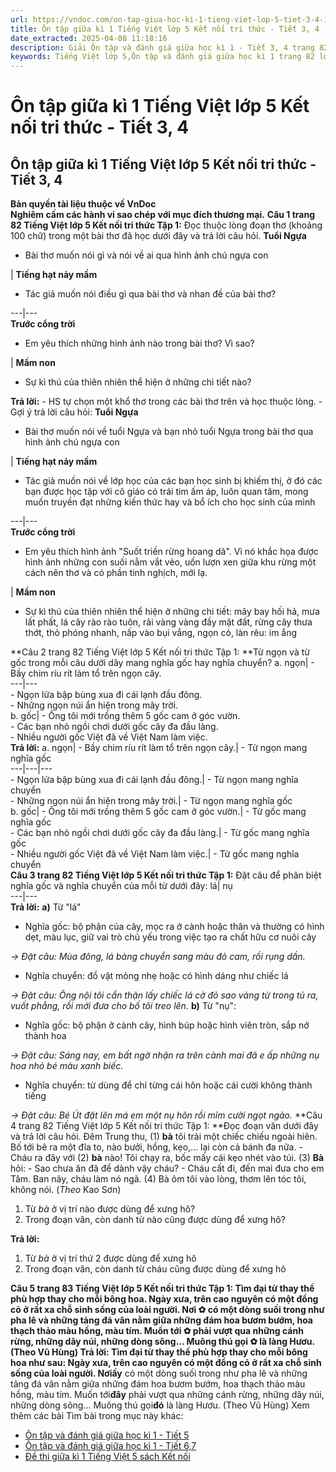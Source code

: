 ```yaml
---
url: https://vndoc.com/on-tap-giua-hoc-ki-1-tieng-viet-lop-5-tiet-3-4-133541
title: Ôn tập giữa kì 1 Tiếng Việt lớp 5 Kết nối tri thức - Tiết 3, 4 - VnDoc.com
date_extracted: 2025-04-08 11:18:16
description: Giải Ôn tập và đánh giá giữa học kì 1 - Tiết 3, 4 trang 82 lớp 5 Tập 1 Kết nối tri thức gồm các phần hướng dẫn giải chi tiết, đầy đủ nhất chỉ có trên VnDoc. Mời các bạn tham khảo.
keywords: Tiếng Việt lớp 5,Ôn tập và đánh giá giữa học kì 1 trang 82 lớp 5 Tập 1 Kết nối tri thức,Tiếng Việt lớp 5 trang 82 Tập 1 Kết nối tri thức,ôn tập giữa học kì 1,ôn tập giữa học kì 1 lớp 5 tiếng việt,Ôn tập giữa học kì 1 Tiếng Việt lớp 5,ôn tập giữa học kì 1 tiếng việt lớp 5 Kết nối tri thức,Tiếng Việt lớp 5 Tập 1 trang 82 Kết nối tri thức,Tiếng Việt lớp 5 Kết nối tri thức,Tiếng Việt lớp 5 Tập 1,sgk Tiếng Việt lớp 5
---
```


# Ôn tập giữa kì 1 Tiếng Việt lớp 5 Kết nối tri thức - Tiết 3, 4
## **Ôn tập giữa kì 1 Tiếng Việt lớp 5 Kết nối tri thức - Tiết 3, 4**
**Bản quyền tài liệu thuộc về VnDoc**  
**Nghiêm cấm các hành vi sao chép với mục đích thương mại.**
**Câu 1 trang 82 Tiếng Việt lớp 5 Kết nối tri thức Tập 1:** Đọc thuộc lòng đoạn thơ \(khoảng 100 chữ\) trong một bài thơ đã học dưới đây và trả lời câu hỏi.
**Tuổi Ngựa**
  * Bài thơ muốn nói gì và nói về ai qua hình ảnh chú ngựa con

| **Tiếng hạt nảy mầm**
  * Tác giả muốn nói điều gì qua bài thơ và nhan đề của bài thơ?

---|---  
**Trước cổng trời**
  * Em yêu thích những hình ảnh nào trong bài thơ? Vì sao?

| **Mầm non**
  * Sự kì thú của thiên nhiên thể hiện ở những chi tiết nào?

**Trả lời:**
\- HS tự chọn một khổ thơ trong các bài thơ trên và học thuộc lòng.
\- Gợi ý trả lời câu hỏi:
**Tuổi Ngựa**
  * Bài thơ muốn nói về tuổi Ngựa và bạn nhỏ tuổi Ngựa trong bài thơ qua hình ảnh chú ngựa con

| **Tiếng hạt nảy mầm**
  * Tác giả muốn nói về lớp học của các bạn học sinh bị khiếm thị, ở đó các bạn được học tập với cô giáo có trái tim ấm áp, luôn quan tâm, mong muốn truyền đạt những kiến thức hay và bổ ích cho học sinh của mình

---|---  
**Trước cổng trời**
  * Em yêu thích hình ảnh "Suốt triền rừng hoang dã". Vì nó khắc họa được hình ảnh những con suối nằm vắt vẻo, uốn lượn xen giữa khu rừng một cách nên thơ và có phần tinh nghịch, mới lạ.

| **Mầm non**
  * Sự kì thú của thiên nhiên thể hiện ở những chi tiết: mây bay hối hả, mưa lất phất, lá cây rào rào tuôn, rải vàng vàng đầy mặt đất, rừng cây thưa thớt, thỏ phóng nhanh, nấp vào bụi vắng, ngọn cỏ, làn rêu: im ắng

**Câu 2 trang 82 Tiếng Việt lớp 5 Kết nối tri thức Tập 1: **Từ ngọn và từ gốc trong mỗi câu dưới dây mang nghĩa gốc hay nghĩa chuyển?
a. ngọn| \- Bầy chim ríu rít làm tổ trên ngọn cây.  
---|---  
\- Ngọn lửa bập bùng xua đi cái lạnh đầu đông.  
\- Những ngọn núi ẩn hiện trong mây trời.  
b. gốc| \- Ông tôi mới trồng thêm 5 gốc cam ở góc vườn.  
\- Các bạn nhỏ ngồi chơi dưới gốc cây đa đầu làng.  
\- Nhiều người gốc Việt đã về Việt Nam làm việc.  
**Trả lời:**
a. ngọn| \- Bầy chim ríu rít làm tổ trên ngọn cây.| \- Từ ngọn mang nghĩa gốc  
---|---|---  
\- Ngọn lửa bập bùng xua đi cái lạnh đầu đông.| \- Từ ngọn mang nghĩa chuyển  
\- Những ngọn núi ẩn hiện trong mây trời.| \- Từ ngọn mang nghĩa gốc  
b. gốc| \- Ông tôi mới trồng thêm 5 gốc cam ở góc vườn.| \- Từ gốc mang nghĩa gốc  
\- Các bạn nhỏ ngồi chơi dưới gốc cây đa đầu làng.| \- Từ gốc mang nghĩa gốc  
\- Nhiều người gốc Việt đã về Việt Nam làm việc.| \- Từ gốc mang nghĩa chuyển  
**Câu 3 trang 82 Tiếng Việt lớp 5 Kết nối tri thức Tập 1:** Đặt câu để phân biệt nghĩa gốc và nghĩa chuyển của mỗi từ dưới đây:
lá| nụ  
---|---  
**Trả lời:**
**a\)** Từ "lá"
  * Nghĩa gốc: bộ phận của cây, mọc ra ở cành hoặc thân và thường có hình dẹt, màu lục, giữ vai trò chủ yếu trong việc tạo ra chất hữu cơ nuôi cây

 _→ Đặt câu: Mùa đông, lá bàng chuyển sang màu đỏ cam, rồi rụng dần._
  * Nghĩa chuyển: đồ vật mỏng nhẹ hoặc có hình dáng như chiếc lá

_→ Đặt câu: Ông nội tôi cẩn thận lấy chiếc lá cờ đỏ sao vàng từ trong tủ ra, vuốt phẳng, rồi mới đưa cho bố tôi treo lên._
**b\)** Từ "nụ":
  * Nghĩa gốc: bộ phận ở cành cây, hình búp hoặc hình viên tròn, sắp nở thành hoa

 _→ Đặt câu: Sáng nay, em bất ngờ nhận ra trên cành mai đã e ấp những nụ hoa nhỏ bé màu xanh biếc._
  * Nghĩa chuyển: từ dùng để chỉ từng cái hôn hoặc cái cười không thành tiếng

 _→ Đặt câu: Bé Út đặt lên má em một nụ hôn rồi mỉm cười ngọt ngào._
**Câu 4 trang 82 Tiếng Việt lớp 5 Kết nối tri thức Tập 1: **Đọc đoạn văn dưới đây và trả lời câu hỏi.
Đêm Trung thu, \(1\) **bà** tôi trải một chiếc chiếu ngoài hiên. Bố tới bê ra một đĩa to, nào bưởi, hồng, kẹo,... lại còn cả bánh đa nữa.
\- Cháu ra đây với \(2\) **bà** nào\!
Tôi chạy ra, bốc mấy cái kẹo nhét vào túi. \(3\) **Bà** hỏi:
\- Sao chưa ăn đã để dành vậy cháu?
\- Cháu cất đi, đến mai đưa cho em Tâm. Ban nãy, cháu làm nó ngã.
\(4\)  Bà ôm tôi vào lòng, thơm lên tóc tôi, không nói.
\(_Theo_ Kao Sơn\)
  1. Từ _bà_ ở vị trí nào được dùng để xưng hô?
  2. Trong đoạn văn, còn danh từ nào cũng được dùng để xưng hô?

**Trả lời:**
  1. Từ _bà_ ở vị trí thứ 2 được dùng để xưng hô
  2. Trong đoạn văn, còn danh từ cháu cũng được dùng để xưng hô

**Câu 5 trang 83 Tiếng Việt lớp 5 Kết nối tri thức Tập 1: **Tìm đại từ thay thế phù hợp thay cho mỗi bông hoa.
Ngày xưa, trên cao nguyên có một đồng cỏ ở rất xa chỗ sinh sống của loài người. Nơi ✿ có một dòng suối trong như pha lê và những tảng đá vân nằm giữa những đám hoa bươm bướm, hoa thạch thảo màu hồng, màu tím. Muốn tới ✿ phải vượt qua những cánh rừng, những dãy núi, những dòng sông... Muông thú gọi ✿ là làng Hươu.
\(Theo Vũ Hùng\)
**Trả lời:**
Tìm đại từ thay thế phù hợp thay cho mỗi bông hoa như sau:
Ngày xưa, trên cao nguyên có một đồng cỏ ở rất xa chỗ sinh sống của loài người. Nơi**ấy** có một dòng suối trong như pha lê và những tảng đá vân nằm giữa những đám hoa bươm bướm, hoa thạch thảo màu hồng, màu tím. Muốn tới**đây** phải vượt qua những cánh rừng, những dãy núi, những dòng sông... Muông thú gọi**đó** là làng Hươu.
\(Theo Vũ Hùng\)
Xem thêm các bài Tìm bài trong mục này khác:
  * [Ôn tập và đánh giá giữa học kì 1 - Tiết 5](</on-tap-giua-hoc-ki-1-tieng-viet-lop-5-tiet-5-6-133664>)
  * [Ôn tập và đánh giá giữa học kì 1 - Tiết 6,7](</tieng-viet-lop-5-trang-85-tap-1-ket-noi-tri-thuc-319770>)
  * [Đề thi giữa kì 1 Tiếng Việt 5 sách Kết nối](</de-thi-giua-ki-1-lop-5-mon-tieng-viet>)

